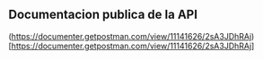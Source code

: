 ## Documentacion publica de la API

(https://documenter.getpostman.com/view/11141626/2sA3JDhRAj)[https://documenter.getpostman.com/view/11141626/2sA3JDhRAj]
